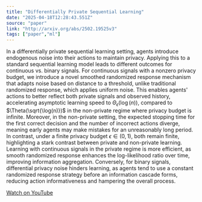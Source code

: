 ```yaml
---
title: "Differentially Private Sequential Learning"
date: "2025-04-18T12:28:43.551Z"
source: "paper"
link: "http://arxiv.org/abs/2502.19525v3"
tags: ["paper","ml"]
---
```


In a differentially private sequential learning setting, agents introduce endogenous noise into their actions to maintain privacy. Applying this to a standard sequential learning model leads to different outcomes for continuous vs. binary signals. For continuous signals with a nonzero privacy budget, we introduce a novel smoothed randomized response mechanism that adapts noise based on distance to a threshold, unlike traditional randomized response, which applies uniform noise. This enables agents' actions to better reflect both private signals and observed history, accelerating asymptotic learning speed to $\Theta_{\epsilon}(\log(n))$, compared to $\Theta(\sqrt{\log(n)})$ in the non-private regime where privacy budget is infinite. Moreover, in the non-private setting, the expected stopping time for the first correct decision and the number of incorrect actions diverge, meaning early agents may make mistakes for an unreasonably long period. In contrast, under a finite privacy budget $\epsilon \in (0,1)$, both remain finite, highlighting a stark contrast between private and non-private learning. Learning with continuous signals in the private regime is more efficient, as smooth randomized response enhances the log-likelihood ratio over time, improving information aggregation. Conversely, for binary signals, differential privacy noise hinders learning, as agents tend to use a constant randomized response strategy before an information cascade forms, reducing action informativeness and hampering the overall process.

[Watch on YouTube](http://arxiv.org/abs/2502.19525v3)
